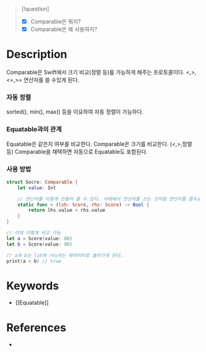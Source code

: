 >[!question]
>- [x] Comparable은 뭐지?
>- [x] Comparable은 왜 사용하지?
# Description
Comparable은 Swift에서 크기 비교(정렬 등)를 가능하게 해주는 프로토콜이다.
<,>,<=,>= 연산자를 쓸 수있게 된다.

### 자동 정렬
sorted(), min(), max() 등을 이요하여 자동 정렬이 가능하다.
### Equatable과의 관계
Equatable은 같은지 여부를 비교한다.
Comparable은 크기를 비교한다. (<,>,정렬 등)
Comparable을 채택하면 자동으로 Equatable도 포함된다.

### 사용 방법
```swift
struct Socre: Comparable {
	let value: Int

	// 연산자를 이렇게 만들어 줄 수 있다. 아래에서 연산자를 쓰는 것처럼 연산자를 함수로 정의하면 특수취급이 되어 양쪽 값이 파라미터로 들어간다.
	static func < (lsh: Score, rhs: Score) -> Bool {
		return lhs.value < rhs.value
	}
}

// 이제 이렇게 비교 가능
let a = Score(value: 80)
let b = Score(value: 90)

// a와 b는 lsh와 rhs라는 파라미터로 들어가게 된다.
print(a < b) // true
```

# Keywords
- [[Equatable]]
# References
- 
